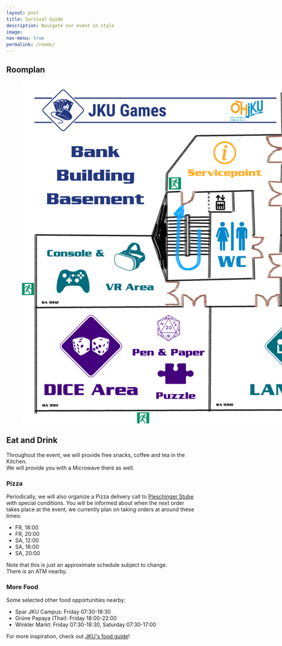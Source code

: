 ```yaml
---
layout: post
title: Survival Guide
description: Navigate our event in style
image: 
nav-menu: true
permalink: /rooms/
---
```


## Roomplan
<figure>
   <img src="/assets/images/Bankengebäude Einteilung weiß.png" style="max-width: 1000px;"
      alt="Roomplan for Games 2022S" />
   <figcaption></figcaption>
</figure>

## Eat and Drink

Throughout the event, we will provide free snacks, coffee and tea in the Kitchen.<br>
We will provide you with a Microwave there as well.

### Pizza
Periodically, we will also organize a Pizza delivery call to <a class="dotted" href="https://www.pleschinger-stube.at/">Pleschinger Stube</a> with special conditions.
You will be informed about when the next order takes place at the event, we currently plan on taking orders at around these times: <br>
* FR, 18:00
* FR, 20:00
* SA, 12:00
* SA, 18:00
* SA, 20:00

Note that this is just an approximate schedule subject to change.<br>
There is an ATM nearby.

### More Food
Some selected other food opportunities nearby:
* Spar JKU Campus: Friday 07:30-18:30
* Grüne Papaya (Thai): Friday 18:00-22:00
* Winkler Markt: Friday 07:30-18:30, Saturday 07:30-17:00

For more inspiration, check out <a class="dotted" href="https://www.jku.at/en/campus/recreation/food-drink/">JKU's food guide</a>!

